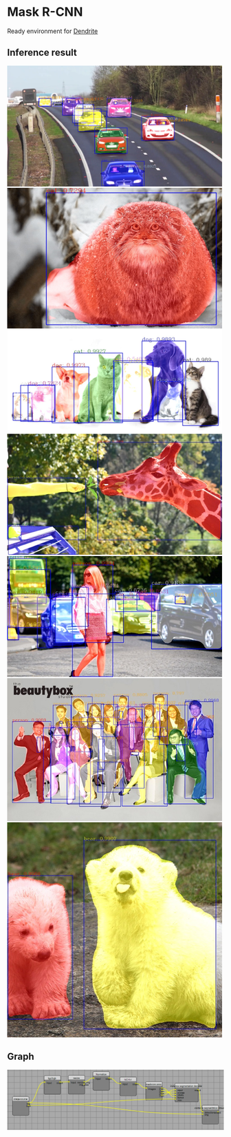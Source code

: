 # Mask R-CNN
Ready environment for [Dendrite](https://github.com/fel88/Dendrite)


## Inference result
<img width="500" src="result1.jpg"/><img width="500" src="result3.jpg"/>
<img width="500"  src="result4.jpg"/><img width="500" src="result5.jpg"/>
<img width="500" src="result6.jpg"/><img width="500" src="result7.jpg"/>
<img width="500" src="result2.jpg"/>

## Graph

<img src="img.jpg"/>

